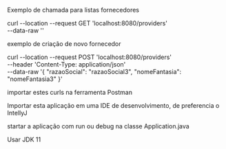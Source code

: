 Exemplo de chamada para listas fornecedores

curl --location --request GET 'localhost:8080/providers' \
--data-raw ''



exemplo de criação de novo fornecedor

curl --location --request POST 'localhost:8080/providers' \
--header 'Content-Type: application/json' \
--data-raw '{
    "razaoSocial": "razaoSocial3",
    "nomeFantasia": "nomeFantasia3"
}'


importar estes curls na ferramenta Postman

Importar esta aplicação em uma IDE de desenvolvimento, de preferencia o IntellyJ

startar a aplicação com run ou debug na classe Application.java

Usar JDK 11
